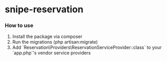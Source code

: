 # snipe-reservation
### How to use
1. Install the package via composer
2. Run the migrations (php artisan:migrate)
3. Add ´Reservation\Providers\ReservationServiceProvider::class´ to your ´app.php´'s vendor service providers
